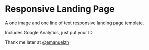 # Responsive Landing Page
A one image and one line of text responsive landing page template.

Includes Google Analytics, just put your ID.

Thank me later at [@emanuelzh](http://twitter.com/emanuelzh)